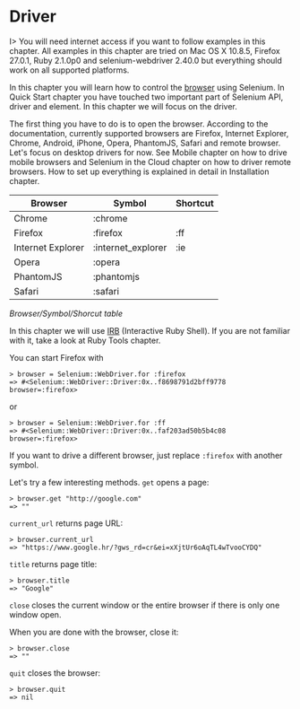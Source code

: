 # Driver

I> You will need internet access if you want to follow examples in this chapter. All examples in this chapter are tried on Mac OS X 10.8.5, Firefox 27.0.1, Ruby 2.1.0p0 and selenium-webdriver 2.40.0 but everything should work on all supported platforms.

In this chapter you will learn how to control the [browser](http://rdoc.info/gems/selenium-webdriver/Selenium/WebDriver/Driver) using Selenium. In Quick Start chapter you have touched two important part of Selenium API, driver and element. In this chapter we will focus on the driver.

The first thing you have to do is to open the browser. According to the documentation, currently supported browsers are Firefox, Internet Explorer, Chrome, Android, iPhone, Opera, PhantomJS, Safari and remote browser. Let's focus on desktop drivers for now. See Mobile chapter on how to drive mobile browsers and Selenium in the Cloud chapter on how to driver remote browsers. How to set up everything is explained in detail in Installation chapter.

| Browser           | Symbol             | Shortcut |
|-------------------|--------------------|----------|
| Chrome            | :chrome            |          |
| Firefox           | :firefox           | :ff      |
| Internet Explorer | :internet_explorer | :ie      |
| Opera             | :opera             |          |
| PhantomJS         | :phantomjs         |          |
| Safari            | :safari            |          |

*Browser/Symbol/Shorcut table*

In this chapter we will use [IRB](https://en.wikipedia.org/wiki/Interactive_Ruby_Shell) (Interactive Ruby Shell). If you are not familiar with it, take a look at Ruby Tools chapter.

You can start Firefox with

    > browser = Selenium::WebDriver.for :firefox
    => #<Selenium::WebDriver::Driver:0x..f8698791d2bff9778 browser=:firefox>

or

    > browser = Selenium::WebDriver.for :ff
    => #<Selenium::WebDriver::Driver:0x..faf203ad50b5b4c08 browser=:firefox>

If you want to drive a different browser, just replace `:firefox` with another symbol.

Let's try a few interesting methods. `get` opens a page:

    > browser.get "http://google.com"
    => ""

`current_url` returns page URL:

    > browser.current_url
    => "https://www.google.hr/?gws_rd=cr&ei=xXjtUr6oAqTL4wTvooCYDQ"

`title` returns page title:

    > browser.title
    => "Google"

`close` closes the current window or the entire browser if there is only one window open.

When you are done with the browser, close it:

    > browser.close
    => ""

`quit` closes the browser:

    > browser.quit
    => nil
